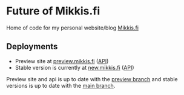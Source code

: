 # Future of Mikkis.fi

Home of code for my personal website/blog [Mikkis.fi](https://mikkis.fi)

## Deployments

- Preview site at [preview.mikkis.fi](https://preview.mikkis.fi) ([API](https://api-preview.bymikkis.net))
- Stable version is currently at [new.mikkis.fi](https://new.mikkis.fi) ([API](https://api.bymikkis.net))

Preview site and api is up to date with the [preview branch](https://github.com/mikkisguy/thru-time/tree/preview) and stable versions is up to date with the [main branch](https://github.com/mikkisguy/thru-time/tree/main).
